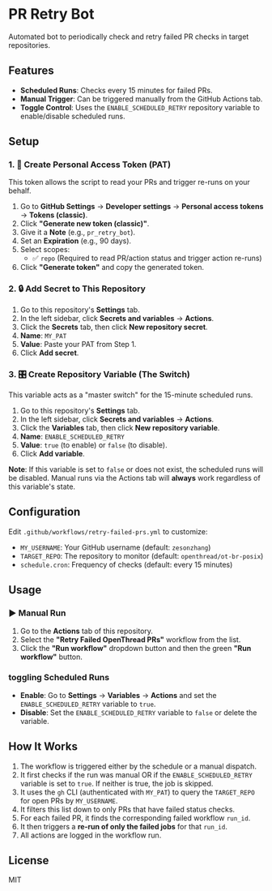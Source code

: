 # PR Retry Bot

Automated bot to periodically check and retry failed PR checks in target repositories.

## Features

-   **Scheduled Runs**: Checks every 15 minutes for failed PRs.
-   **Manual Trigger**: Can be triggered manually from the GitHub Actions tab.
-   **Toggle Control**: Uses the `ENABLE_SCHEDULED_RETRY` repository variable to enable/disable scheduled runs.

## Setup

### 1. 🔑 Create Personal Access Token (PAT)

This token allows the script to read your PRs and trigger re-runs on your behalf.

1.  Go to **GitHub Settings** → **Developer settings** → **Personal access tokens** → **Tokens (classic)**.
2.  Click **"Generate new token (classic)"**.
3.  Give it a **Note** (e.g., `pr_retry_bot`).
4.  Set an **Expiration** (e.g., 90 days).
5.  Select scopes:
    -   ✅ `repo` (Required to read PR/action status and trigger action re-runs)
6.  Click **"Generate token"** and copy the generated token.

### 2. 🔒 Add Secret to This Repository

1.  Go to this repository's **Settings** tab.
2.  In the left sidebar, click **Secrets and variables** → **Actions**.
3.  Click the **Secrets** tab, then click **New repository secret**.
4.  **Name**: `MY_PAT`
5.  **Value**: Paste your PAT from Step 1.
6.  Click **Add secret**.

### 3. 🎛️ Create Repository Variable (The Switch)

This variable acts as a "master switch" for the 15-minute scheduled runs.

1.  Go to this repository's **Settings** tab.
2.  In the left sidebar, click **Secrets and variables** → **Actions**.
3.  Click the **Variables** tab, then click **New repository variable**.
4.  **Name**: `ENABLE_SCHEDULED_RETRY`
5.  **Value**: `true` (to enable) or `false` (to disable).
6.  Click **Add variable**.

**Note**: If this variable is set to `false` or does not exist, the scheduled runs will be disabled. Manual runs via the Actions tab will **always** work regardless of this variable's state.

## Configuration

Edit `.github/workflows/retry-failed-prs.yml` to customize:

-   `MY_USERNAME`: Your GitHub username (default: `zesonzhang`)
-   `TARGET_REPO`: The repository to monitor (default: `openthread/ot-br-posix`)
-   `schedule.cron`: Frequency of checks (default: every 15 minutes)

## Usage

### ▶️ Manual Run

1.  Go to the **Actions** tab of this repository.
2.  Select the **"Retry Failed OpenThread PRs"** workflow from the list.
3.  Click the **"Run workflow"** dropdown button and then the green **"Run workflow"** button.

###  toggling Scheduled Runs

-   **Enable**: Go to **Settings** → **Variables** → **Actions** and set the `ENABLE_SCHEDULED_RETRY` variable to `true`.
-   **Disable**: Set the `ENABLE_SCHEDULED_RETRY` variable to `false` or delete the variable.

## How It Works

1.  The workflow is triggered either by the schedule or a manual dispatch.
2.  It first checks if the run was manual OR if the `ENABLE_SCHEDULED_RETRY` variable is set to `true`. If neither is true, the job is skipped.
3.  It uses the `gh` CLI (authenticated with `MY_PAT`) to query the `TARGET_REPO` for open PRs by `MY_USERNAME`.
4.  It filters this list down to only PRs that have failed status checks.
5.  For each failed PR, it finds the corresponding failed workflow `run_id`.
6.  It then triggers a **re-run of only the failed jobs** for that `run_id`.
7.  All actions are logged in the workflow run.

## License

MIT
